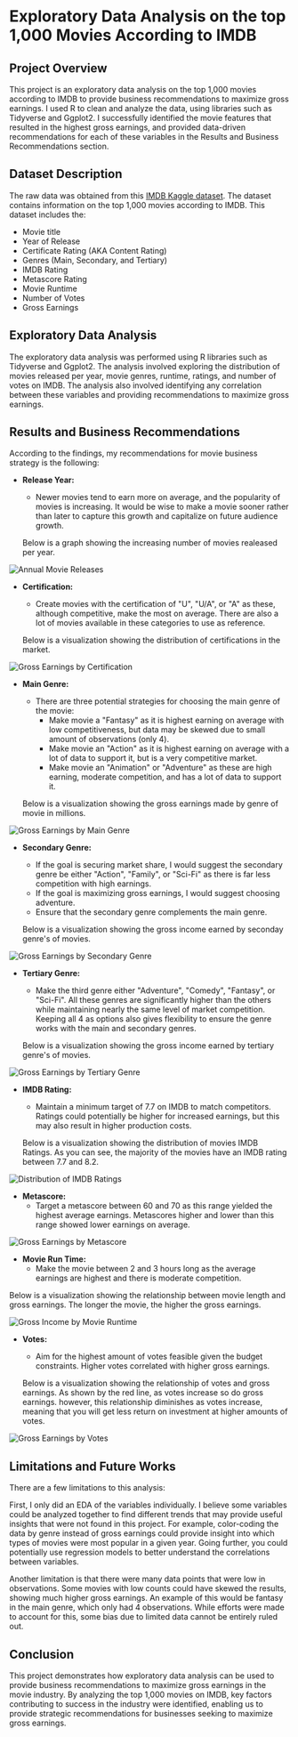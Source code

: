 # Exploratory Data Analysis on the top 1,000 Movies According to IMDB
## Project Overview
This project is an exploratory data analysis on the top 1,000 movies according to IMDB to provide business recommendations to maximize gross earnings. I used R to clean and analyze the data, using libraries such as Tidyverse and Ggplot2. I successfully identified the movie features that resulted in the highest gross earnings, and provided data-driven recommendations for each of these variables in the Results and Business Recommendations section. 

## Dataset Description
The raw data was obtained from this [IMDB Kaggle dataset](https://www.kaggle.com/datasets/shreyajagani13/imdb-movies-data). The dataset contains information on the top 1,000 movies according to IMDB. This dataset includes the:

* Movie title
* Year of Release
* Certificate Rating (AKA Content Rating)
* Genres (Main, Secondary, and Tertiary)
* IMDB Rating
* Metascore Rating 
* Movie Runtime
* Number of Votes
* Gross Earnings 

## Exploratory Data Analysis
The exploratory data analysis was performed using R libraries such as Tidyverse and Ggplot2. The analysis involved exploring the distribution of movies released per year, movie genres, runtime, ratings, and number of votes on IMDB. The analysis also involved identifying any correlation between these variables and providing recommendations to maximize gross earnings.

## Results and Business Recommendations
According to the findings, my recommendations for movie business strategy is the following:

* **Release Year:** 
  * Newer movies tend to earn more on average, and the popularity of movies is increasing. It would be wise to make a movie sooner rather than later to capture this growth and capitalize on future audience growth. 

  Below is a graph showing the increasing number of movies realeased per year.
  
![Annual Movie Releases](IMDB_Movies_EDA_files/figure-gfm/Year_Distribution_1.png)
* **Certification:** 
  * Create movies with the certification of "U", "U/A", or "A" as these, although competitive, make the most on average. There are also a lot of movies available in these categories to use as reference. 
  
  Below is a visualization showing the distribution of certifications in the market.
  
![Gross Earnings by Certification](IMDB_Movies_EDA_files/figure-gfm/Certificate_Distribution_1.png)
* **Main Genre:**
  * There are three potential strategies for choosing the main genre of the movie:
    *  Make movie a "Fantasy" as it is highest earning on average with low competitiveness, but data may be skewed due to small amount of observations (only 4).
    * Make movie an "Action" as it is highest earning on average with a lot of data to support it, but is a very competitive market.
    * Make movie an "Animation" or "Adventure" as these are high earning, moderate competition, and has a lot of data to support it.
  
  Below is a visualization showing the gross earnings made by genre of movie in millions.

![Gross Earnings by Main Genre](IMDB_Movies_EDA_files/figure-gfm/Genre_1_Scatter_Plot_1.png)
* **Secondary Genre:** 
  * If the goal is securing market share, I would suggest the secondary genre be either "Action", "Family", or "Sci-Fi" as there is far less competition with high earnings. 
  * If the goal is maximizing gross earnings, I would suggest choosing adventure. 
  * Ensure that the secondary genre complements the main genre.

  Below is a visualization showing the gross income earned by seconday genre's of movies.


![Gross Earnings by Secondary Genre](IMDB_Movies_EDA_files/figure-gfm/Genre_2_Scatter_Plot_1.png)
* **Tertiary Genre:** 
  * Make the third genre either "Adventure", "Comedy", "Fantasy", or "Sci-Fi". All these genres are significantly higher than the others while maintaining nearly the same level of market competition. Keeping all 4 as options also gives flexibility to ensure the genre works with the main and secondary genres. 

  Below is a visualization showing the gross income earned by tertiary genre's of movies.

![Gross Earnings by Tertiary Genre](IMDB_Movies_EDA_files/figure-gfm/Genre_3_Scatter_Plot_1.png)
* **IMDB Rating:** 
  * Maintain a minimum target of 7.7 on IMDB to match competitors. Ratings could potentially be higher for increased earnings, but this may also result in higher production costs. 

  Below is a visualization showing the distribution of movies IMDB Ratings. As you can see, the majority of the movies have an IMDB rating between 7.7 and 8.2.

![Distribution of IMDB Ratings](IMDB_Movies_EDA_files/figure-gfm/IMDB_Rating_Distribution_1.png)
* **Metascore:** 
  * Target a metascore between 60 and 70 as this range yielded the highest average earnings. Metascores higher and lower than this range showed lower earnings on average. 
  
![Gross Earnings by Metascore](IMDB_Movies_EDA_files/figure-gfm/Metascore_Grouped_Scatter_Plot_1.png)
* **Movie Run Time:** 
  * Make the movie between 2 and 3 hours long as the average earnings are highest and there is moderate competition. 

Below is a visualization showing the relationship between movie length and gross earnings. The longer the movie, the higher the gross earnings.

![Gross Income by Movie Runtime](IMDB_Movies_EDA_files/figure-gfm/Time_Scatter_Plot_1.png)
* **Votes:** 
  * Aim for the highest amount of votes feasible given the budget constraints. Higher votes correlated with higher gross earnings. 

  Below is a visualization showing the relationship of votes and gross earnings. As shown by the red line, as votes increase so do gross earnings. however, this relationship diminishes as votes increase, meaning that you will get less return on investment at higher amounts of votes.
  
![Gross Earnings by Votes](IMDB_Movies_EDA_files/figure-gfm/Vote_Scatter_Plot_GAM_Model_1.png)
## Limitations and Future Works
There are a few limitations to this analysis:

First, I only did an EDA of the variables individually. I believe some variables could be analyzed together to find different trends that may provide useful insights that were not found in this project. For example, color-coding the data by genre instead of gross earnings could provide insight into which types of movies were most popular in a given year. Going further, you could potentially use regression models to better understand the correlations between variables. 

Another limitation is that there were many data points that were low in observations. Some movies with low counts could have skewed the results, showing much higher gross earnings. An example of this would be fantasy in the main genre, which only had 4 observations. While efforts were made to account for this, some bias due to limited data cannot be entirely ruled out.

## Conclusion
This project demonstrates how exploratory data analysis can be used to provide business recommendations to maximize gross earnings in the movie industry. By analyzing the top 1,000 movies on IMDB, key factors contributing to success in the industry were identified, enabling us to provide strategic recommendations for businesses seeking to maximize gross earnings.
